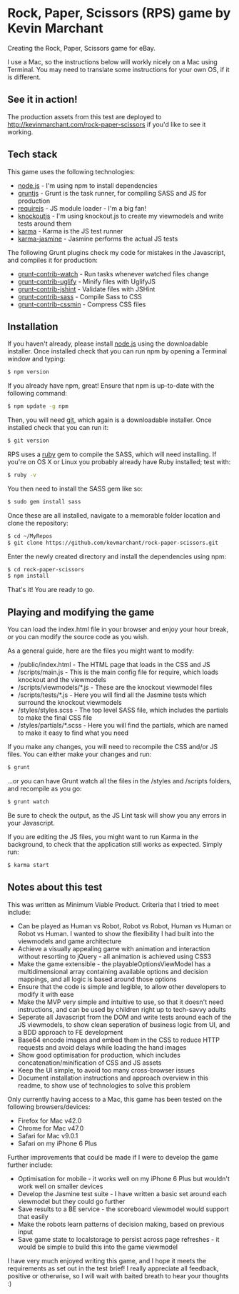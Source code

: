# Rock, Paper, Scissors (RPS) game by Kevin Marchant
Creating the Rock, Paper, Scissors game for eBay.

I use a Mac, so the instructions below will workly nicely on a Mac using Terminal.  You may need to translate some instructions for your own OS, if it is different.

## See it in action!

The production assets from this test are deployed to http://kevinmarchant.com/rock-paper-scissors if you'd like to see it working.

## Tech stack
This game uses the following technologies:
* [node.js] - I'm using npm to install dependencies
* [gruntjs] - Grunt is the task runner, for compiling SASS and JS for production
* [requirejs] - JS module loader - I'm a big fan!
* [knockoutjs] - I'm using knockout.js to create my viewmodels and write tests around them
* [karma] - Karma is the JS test runner
* [karma-jasmine] - Jasmine performs the actual JS tests

The following Grunt plugins check my code for mistakes in the Javascript, and compiles it for production:
* [grunt-contrib-watch] - Run tasks whenever watched files change
* [grunt-contrib-uglify] - Minify files with UglifyJS
* [grunt-contrib-jshint] - Validate files with JSHint
* [grunt-contrib-sass] - Compile Sass to CSS
* [grunt-contrib-cssmin] - Compress CSS files

## Installation
If you haven't already, please install [node.js] using the downloadable installer.  Once installed check that you can run npm by opening a Terminal window and typing:

```sh
$ npm version
```

If you already have npm, great!  Ensure that npm is up-to-date with the following command:

```sh
$ npm update -g npm
```

Then, you will need [git], which again is a downloadable installer.  Once installed check that you can run it:

```sh
$ git version
```

RPS uses a [ruby] gem to compile the SASS, which will need installing.  If you're on OS X or Linux you probably already have Ruby installed; test with:

```sh
$ ruby -v
```

You then need to install the SASS gem like so:

```sh
$ sudo gem install sass
```

Once these are all installed, navigate to a memorable folder location and clone the repository:

```sh
$ cd ~/MyRepos
$ git clone https://github.com/kevmarchant/rock-paper-scissors.git
```

Enter the newly created directory and install the dependencies using npm:

```sh
$ cd rock-paper-scissors
$ npm install
```

That's it!  You are ready to go.

## Playing and modifying the game

You can load the index.html file in your browser and enjoy your hour break, or you can modify the source code as you wish.  

As a general guide, here are the files you might want to modify:

* /public/index.html - The HTML page that loads in the CSS and JS
* /scripts/main.js - This is the main config file for require, which loads knockout and the viewmodels
* /scripts/viewmodels/*.js - These are the knockout viewmodel files
* /scripts/tests/*.js - Here you will find all the Jasmine tests which surround the knockout viewmodels
* /styles/styles.scss - The top level SASS file, which includes the partials to make the final CSS file
* /styles/partials/*.scss - Here you will find the partials, which are named to make it easy to find what you need

If you make any changes, you will need to recompile the CSS and/or JS files.  You can either make your changes and run:

```sh
$ grunt
```

...or you can have Grunt watch all the files in the /styles and /scripts folders, and recompile as you go:

```sh
$ grunt watch
```

Be sure to check the output, as the JS Lint task will show you any errors in your Javascript.

If you are editing the JS files, you might want to run Karma in the background, to check that the application still works as expected.  Simply run:

```sh
$ karma start
```

## Notes about this test

This was written as Minimum Viable Product.  Criteria that I tried to meet include:

* Can be played as Human vs Robot, Robot vs Robot, Human vs Human or Robot vs Human.  I wanted to show the flexibility I had built into the viewmodels and game architecture
* Achieve a visually appealing game with animation and interaction without resorting to jQuery - all animation is achieved using CSS3
* Make the game extensible - the playableOptionsViewModel has a multidimensional array containing available options and decision mappings, and all logic is based around those options
* Ensure that the code is simple and legible, to allow other developers to modify it with ease
* Make the MVP very simple and intuitive to use, so that it doesn't need instructions, and can be used by children right up to tech-savvy adults
* Seperate all Javascript from the DOM and write tests around each of the JS viewmodels, to show clean seperation of business logic from UI, and a BDD approach to FE development
* Base64 encode images and embed them in the CSS to reduce HTTP requests and avoid delays while loading the hand images
* Show good optimisation for production, which includes concatenation/minification of CSS and JS assets
* Keep the UI simple, to avoid too many cross-browser issues
* Document installation instructions and approach overview in this readme, to show use of technologies to solve this problem

Only currently having access to a Mac, this game has been tested on the following browsers/devices:

* Firefox for Mac v42.0
* Chrome for Mac v47.0
* Safari for Mac v9.0.1
* Safari on my iPhone 6 Plus

Further improvements that could be made if I were to develop the game further include:

* Optimisation for mobile - it works well on my iPhone 6 Plus but wouldn't work well on smaller devices
* Develop the Jasmine test suite - I have written a basic set around each viewmodel but they could go further
* Save results to a BE service - the scoreboard viewmodel would support that easily
* Make the robots learn patterns of decision making, based on previous input
* Save game state to localstorage to persist across page refreshes - it would be simple to build this into the game viewmodel

I have very much enjoyed writing this game, and I hope it meets the requirements as set out in the test brief!  I really appreciate all feedback, positive or otherwise, so I will wait with baited breath to hear your thoughts  :)

[node.js]: <https://nodejs.org/en>
[ruby]: <https://www.ruby-lang.org>
[git]: <http://git-scm.com>
[gruntjs]: <http://gruntjs.com>
[grunt-contrib-watch]: <https://github.com/gruntjs/grunt-contrib-watch>
[grunt-contrib-uglify]: <https://github.com/gruntjs/grunt-contrib-uglify>
[grunt-contrib-jshint]: <https://github.com/gruntjs/grunt-contrib-jshint>
[grunt-contrib-sass]: <https://github.com/gruntjs/grunt-contrib-sass>
[grunt-contrib-cssmin]: <https://github.com/gruntjs/grunt-contrib-cssmin>
[requirejs]: <http://requirejs.org/>
[knockoutjs]: <https://www.npmjs.com/package/knockout>
[karma]: <http://karma-runner.github.io>
[karma-jasmine]: <https://github.com/karma-runner/karma-jasmine>